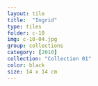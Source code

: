 ```yaml
---
layout: tile
title:  "Ingrid"
type: tiles
folder: c-10
img: c-10-04.jpg
group: collections
category: [2010]
collection: "Collection 01"
color: black
size: 14 x 14 cm
---
```



